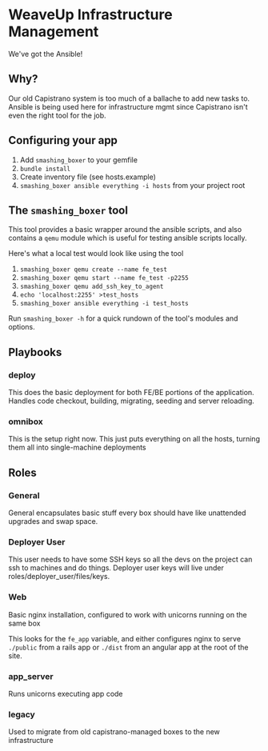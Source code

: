 # WeaveUp Infrastructure Management

We've got the Ansible!

## Why?

Our old Capistrano system is too much of a ballache to add new tasks to.  Ansible is being used here for infrastructure mgmt since Capistrano isn't even the right tool for the job.

## Configuring your app

1. Add `smashing_boxer` to your gemfile
2. `bundle install`
3. Create inventory file (see hosts.example)
4. `smashing_boxer ansible everything -i hosts` from your project root

## The `smashing_boxer` tool

This tool provides a basic wrapper around the ansible scripts, and also contains a `qemu` module which is useful for testing ansible scripts locally.

Here's what a local test would look like using the tool

1. `smashing_boxer qemu create --name fe_test`
2. `smashing_boxer qemu start --name fe_test -p2255`
3. `smashing_boxer qemu add_ssh_key_to_agent`
4. `echo 'localhost:2255' >test_hosts`
5. `smashing_boxer ansible everything -i test_hosts`
 
Run `smashing_boxer -h` for a quick rundown of the tool's modules and options.

## Playbooks

### deploy

This does the basic deployment for both FE/BE portions of the application.  Handles code checkout, building, migrating, seeding and server reloading.

### omnibox

This is the setup right now.  This just puts everything on all the hosts, turning them all into single-machine deployments

## Roles

### General

General encapsulates basic stuff every box should have like unattended upgrades and swap space.

### Deployer User

This user needs to have some SSH keys so all the devs on the project can ssh to machines and do things.  Deployer user keys will live under roles/deployer\_user/files/keys.

### Web

Basic nginx installation, configured to work with unicorns running on the same box

This looks for the `fe_app` variable, and either configures nginx to serve `./public` from a rails app or `./dist` from an angular app at the root of the site.

### app\_server

Runs unicorns executing app code

### legacy

Used to migrate from old capistrano-managed boxes to the new infrastructure
